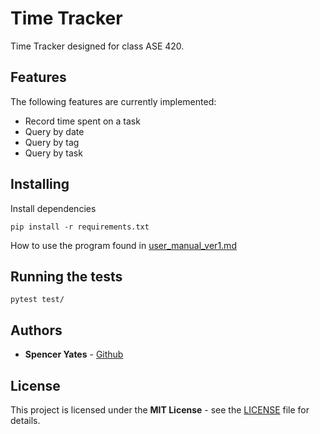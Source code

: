 # Time Tracker

Time Tracker designed for class ASE 420.

## Features

The following features are currently implemented:

- Record time spent on a task
- Query by date
- Query by tag
- Query by task

## Installing

Install dependencies

``` 
pip install -r requirements.txt
```

How to use the program found in [user_manual_ver1.md](documents/manual/user_manual_ver1.md)

## Running the tests

```
pytest test/
```

## Authors

- **Spencer Yates** - [Github](https://github.com/sdy329)

## License

This project is licensed under the **MIT License** - see the [LICENSE](LICENSE) file for details.